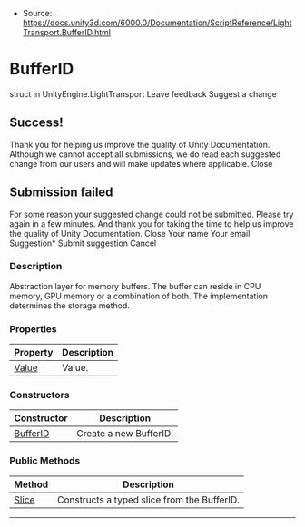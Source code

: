 * Source: https://docs.unity3d.com/6000.0/Documentation/ScriptReference/LightTransport.BufferID.html

# BufferID
struct in UnityEngine.LightTransport
Leave feedback
Suggest a change
## Success!
Thank you for helping us improve the quality of Unity Documentation. Although we cannot accept all submissions, we do read each suggested change from our users and will make updates where applicable.
Close
## Submission failed
For some reason your suggested change could not be submitted. Please <a>try again</a> in a few minutes. And thank you for taking the time to help us improve the quality of Unity Documentation.
Close
Your name Your email Suggestion* Submit suggestion
Cancel
### Description
Abstraction layer for memory buffers.
The buffer can reside in CPU memory, GPU memory or a combination of both. The implementation determines the storage method.
### Properties
Property | Description  
---|---  
[Value](https://docs.unity3d.com/6000.0/Documentation/ScriptReference/LightTransport.BufferID.Value.html) | Value.  
### Constructors
Constructor | Description  
---|---  
[BufferID](https://docs.unity3d.com/6000.0/Documentation/ScriptReference/LightTransport.BufferID-ctor.html) | Create a new BufferID.  
### Public Methods
Method | Description  
---|---  
[Slice](https://docs.unity3d.com/6000.0/Documentation/ScriptReference/LightTransport.BufferID.Slice.html) | Constructs a typed slice from the BufferID.  
* * *
